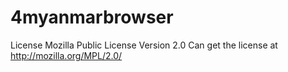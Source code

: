 4myanmarbrowser
===============
License Mozilla Public License Version 2.0
Can get the license at
   http://mozilla.org/MPL/2.0/
